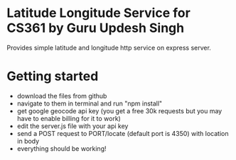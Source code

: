 # Latitude Longitude Service for CS361 by Guru Updesh Singh
Provides simple latitude and longitude http service on express server.

# Getting started
* download the files from github
* navigate to them in terminal and run "npm install"
* get google geocode api key (you get a free 30k requests but you may have to enable billing for it to work)
* edit the server.js file with your api key
* send a POST request to PORT/locate (default port is 4350) with location in body
* everything should be working!
